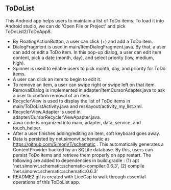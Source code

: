 ## ToDoList 
This Android app helps users to maintain a list of ToDo items. To load it into Android studio, we can do 'Open File or Project' and pick ToDoList2/ToDoApp8.
* By FloatingActionButton, a user can click (+) and add a ToDo item.
* DialogFragment is used in main/ItemDialogFragment.java. By that, a user can add or edit a ToDo item. In this pop-up dialog, a user can edit item content, pick a date (month, day), and select priority (low, medium, high).
* Spinner is used to enable users to pick month, day, and priority for ToDo items.
* A user can click an item to begin to edit it.
* To remove an item, a user can swipe right or swipe left on that item. RemovalDialog is implemented in adapter/ItemCursorAdapter.java to ask a user to confirm removal of an item.
* RecyclerView is used to display the list of ToDo items in main/ToDoListActivity.java and res/layout/activity_my_list.xml.
* RecyclerView.Adapter is used in adapter/CursorRecyclerViewApapter.java.
* Java code is organized into main, adapter, data, service, and touch_helper.
* After a user finishes adding/editing an item, soft keyboard goes away.
* Data is persisted by net.simonvt.schematic as https://github.com/SimonVT/schematic . This automatically generates a ContentProvider backed by an SQLite database. By this, users can persist ToDo items and retrieve them properly on app restart.
The following are added to dependencies in build.gradle :
(1) apt 'net.simonvt.schematic:schematic-compiler:0.6.3',
(2) compile 'net.simonvt.schematic:schematic:0.6.3'
* README2.gif is created with LiceCap to walk through essential operations of this ToDoList app.

